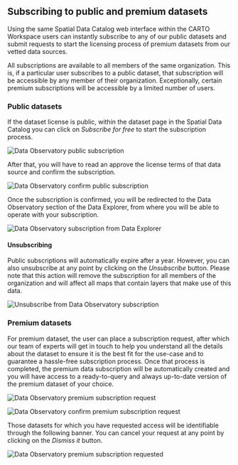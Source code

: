 ## Subscribing to public and premium datasets

Using the same Spatial Data Catalog web interface within the CARTO Workspace users can instantly subscribe to any of our public datasets and submit requests to start the licensing process of premium datasets from our vetted data sources.

All subscriptions are available to all members of the same organization. This is, if a particular user subscribes to a public dataset, that subscription will be accessible by any member of their organization. Exceptionally, certain premium subscriptions will be accessible by a limited number of users. 

### Public datasets

If the dataset license is public, within the dataset page in the Spatial Data Catalog you can click on _Subscribe for free_ to start the subscription process. 

![Data Observatory public subscription](/img/data-observatory/do-public-subscription.png)

After that, you will have to read an approve the license terms of that data source and confirm the subscription.

![Data Observatory confirm public subscription](/img/data-observatory/do-public-subscription-confirm.png)

Once the subscription is confirmed, you will be redirected to the Data Observatory section of the Data Explorer, from where you will be able to operate with your subscription. 

![Data Observatory subscription from Data Explorer](/img/data-observatory/do-the-public-subscription-de.png)

#### Unsubscribing

Public subscriptions will automatically expire after a year. However, you can also unsubscribe at any point by clicking on the _Unsubscribe_ button. Please note that this action will remove the subscription for all members of the organization and will affect all maps that contain layers that make use of this data.

![Unsubscribe from Data Observatory subscription](/img/data-observatory/do-dataset-unsubscribe-confirm.png)

<!-- ![Unsubscribe from Data Observatory subscription](/img/data-observatory/do-the-dataset-unsubscribe-confirm.png) -->

### Premium datasets

For premium dataset, the user can place a subscription request, after which our team of experts will get in touch to help you understand all the details about the dataset to ensure it is the best fit for the use-case and to guarantee a hassle-free subscription process. Once that process is completed, the premium data subscription will be automatically created and you will have access to a ready-to-query and always up-to-date version of the premium dataset of your choice.

![Data Observatory premium subscription request](/img/data-observatory/do-premium-subscription.png)

![Data Observatory confirm premium subscription request](/img/data-observatory/do-premium-subscription-confirm.png)

Those datasets for which you have requested access will be identifiable through the following banner. You can cancel your request at any point by clicking on the _Dismiss it_ button. 

![Data Observatory premium subscription requested](/img/data-observatory/do-premium-subscription-requested.png)


